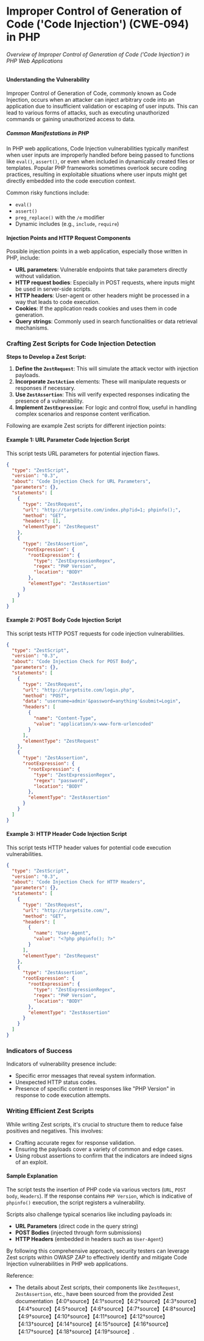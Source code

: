 # Improper Control of Generation of Code ('Code Injection') (CWE-094) in PHP

###### Overview of Improper Control of Generation of Code ('Code Injection') in PHP Web Applications

#### Understanding the Vulnerability

Improper Control of Generation of Code, commonly known as Code Injection, occurs when an attacker can inject arbitrary code into an application due to insufficient validation or escaping of user inputs. This can lead to various forms of attacks, such as executing unauthorized commands or gaining unauthorized access to data.

##### Common Manifestations in PHP
In PHP web applications, Code Injection vulnerabilities typically manifest when user inputs are improperly handled before being passed to functions like `eval()`, `assert()`, or even when included in dynamically created files or templates. Popular PHP frameworks sometimes overlook secure coding practices, resulting in exploitable situations where user inputs might get directly embedded into the code execution context.

Common risky functions include:
- `eval()`
- `assert()`
- `preg_replace()` with the `/e` modifier
- Dynamic includes (e.g., `include`, `require`)

#### Injection Points and HTTP Request Components
Possible injection points in a web application, especially those written in PHP, include:
- **URL parameters**: Vulnerable endpoints that take parameters directly without validation.
- **HTTP request bodies**: Especially in POST requests, where inputs might be used in server-side scripts.
- **HTTP headers**: User-agent or other headers might be processed in a way that leads to code execution.
- **Cookies**: If the application reads cookies and uses them in code generation.
- **Query strings**: Commonly used in search functionalities or data retrieval mechanisms.

### Crafting Zest Scripts for Code Injection Detection

**Steps to Develop a Zest Script:**

1. **Define the `ZestRequest`**: This will simulate the attack vector with injection payloads.
2. **Incorporate `ZestAction`** elements: These will manipulate requests or responses if necessary.
3. **Use `ZestAssertion`**: This will verify expected responses indicating the presence of a vulnerability.
4. **Implement `ZestExpression`**: For logic and control flow, useful in handling complex scenarios and response content verification.

Following are example Zest scripts for different injection points:

#### Example 1: URL Parameter Code Injection Script

This script tests URL parameters for potential injection flaws.

```json
{
  "type": "ZestScript",
  "version": "0.3",
  "about": "Code Injection Check for URL Parameters",
  "parameters": {},
  "statements": [
    {
      "type": "ZestRequest",
      "url": "http://targetsite.com/index.php?id=1; phpinfo();",
      "method": "GET",
      "headers": [],
      "elementType": "ZestRequest"
    },
    {
      "type": "ZestAssertion",
      "rootExpression": {
        "rootExpression": {
          "type": "ZestExpressionRegex",
          "regex": "PHP Version",
          "location": "BODY"
        },
        "elementType": "ZestAssertion"
      }
    }
  ]
}
```

#### Example 2: POST Body Code Injection Script

This script tests HTTP POST requests for code injection vulnerabilities.

```json
{
  "type": "ZestScript",
  "version": "0.3",
  "about": "Code Injection Check for POST Body",
  "parameters": {},
  "statements": [
    {
      "type": "ZestRequest",
      "url": "http://targetsite.com/login.php",
      "method": "POST",
      "data": "username=admin'&password=anything'&submit=Login",
      "headers": [
        {
          "name": "Content-Type",
          "value": "application/x-www-form-urlencoded"
        }
      ],
      "elementType": "ZestRequest"
    },
    {
      "type": "ZestAssertion",
      "rootExpression": {
        "rootExpression": {
          "type": "ZestExpressionRegex",
          "regex": "password",
          "location": "BODY"
        },
        "elementType": "ZestAssertion"
      }
    }
  ]
}
```

#### Example 3: HTTP Header Code Injection Script

This script tests HTTP header values for potential code execution vulnerabilities.

```json
{
  "type": "ZestScript",
  "version": "0.3",
  "about": "Code Injection Check for HTTP Headers",
  "parameters": {},
  "statements": [
    {
      "type": "ZestRequest",
      "url": "http://targetsite.com/",
      "method": "GET",
      "headers": [
        {
          "name": "User-Agent",
          "value": "<?php phpinfo(); ?>"
        }
      ],
      "elementType": "ZestRequest"
    },
    {
      "type": "ZestAssertion",
      "rootExpression": {
        "rootExpression": {
          "type": "ZestExpressionRegex",
          "regex": "PHP Version",
          "location": "BODY"
        },
        "elementType": "ZestAssertion"
      }
    }
  ]
}
```

### Indicators of Success

Indicators of vulnerability presence include:
- Specific error messages that reveal system information.
- Unexpected HTTP status codes.
- Presence of specific content in responses like "PHP Version" in response to code execution attempts.

### Writing Efficient Zest Scripts

While writing Zest scripts, it's crucial to structure them to reduce false positives and negatives. This involves:
- Crafting accurate regex for response validation.
- Ensuring the payloads cover a variety of common and edge cases.
- Using robust assertions to confirm that the indicators are indeed signs of an exploit.

#### Sample Explanation

The script tests the insertion of PHP code via various vectors (`URL`, `POST body`, `Headers`). If the response contains `PHP Version`, which is indicative of `phpinfo()` execution, the script registers a vulnerability.

Scripts also challenge typical scenarios like including payloads in:
- **URL Parameters** (direct code in the query string)
- **POST Bodies** (injected through form submissions)
- **HTTP Headers** (embedded in headers such as `User-Agent`)

By following this comprehensive approach, security testers can leverage Zest scripts within OWASP ZAP to effectively identify and mitigate Code Injection vulnerabilities in PHP web applications.

Reference:
- The details about Zest scripts, their components like `ZestRequest`, `ZestAssertion`, etc., have been sourced from the provided Zest documentation【4:0†source】【4:1†source】【4:2†source】【4:3†source】【4:4†source】【4:5†source】【4:6†source】【4:7†source】【4:8†source】【4:9†source】【4:10†source】【4:11†source】【4:12†source】【4:13†source】【4:14†source】【4:15†source】【4:16†source】【4:17†source】【4:18†source】【4:19†source】.